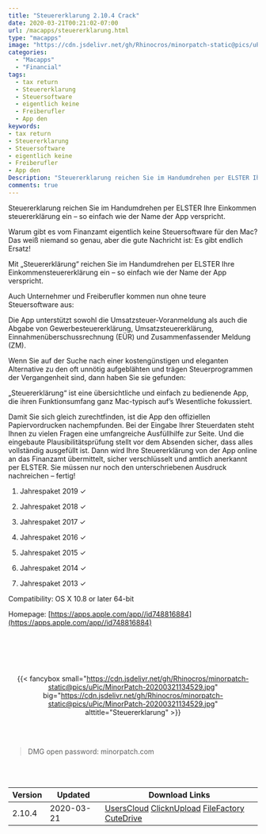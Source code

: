 ```yaml
---
title: "Steuererklarung 2.10.4 Crack"
date: 2020-03-21T00:21:02-07:00
url: /macapps/steuererklarung.html
type: "macapps"
image: "https://cdn.jsdelivr.net/gh/Rhinocros/minorpatch-static@pics/uPic/JHmQni.png"
categories:
  - "Macapps"
  - "Financial"
tags:
  - tax return
  - Steuererklarung
  - Steuersoftware
  - eigentlich keine
  - Freiberufler
  - App den
keywords:
- tax return
- Steuererklarung
- Steuersoftware
- eigentlich keine
- Freiberufler
- App den
Description: "Steuererklarung reichen Sie im Handumdrehen per ELSTER Ihre Einkommen steuererklärung ein – so einfach wie der Name der App verspricht"
comments: true
---
```


Steuererklarung reichen Sie im Handumdrehen per ELSTER Ihre Einkommen steuererklärung ein – so einfach wie der Name der App verspricht.



Warum gibt es vom Finanzamt eigentlich keine Steuersoftware für den Mac? Das weiß niemand so genau, aber die gute Nachricht ist: Es gibt endlich Ersatz!

Mit „Steuererklärung“ reichen Sie im Handumdrehen per ELSTER Ihre Einkommensteuererklärung ein – so einfach wie der Name der App verspricht.

Auch Unternehmer und Freiberufler kommen nun ohne teure Steuersoftware aus:

Die App unterstützt sowohl die Umsatzsteuer-Voranmeldung als auch die Abgabe von Gewerbesteuererklärung, Umsatzsteuererklärung, Einnahmenüberschussrechnung (EÜR) und Zusammenfassender Meldung (ZM).

Wenn Sie auf der Suche nach einer kostengünstigen und eleganten Alternative zu den oft unnötig aufgeblähten und trägen Steuerprogrammen der Vergangenheit sind, dann haben Sie sie gefunden:

„Steuererklärung“ ist eine übersichtliche und einfach zu bedienende App, die ihren Funktionsumfang ganz Mac-typisch auf’s Wesentliche fokussiert.

Damit Sie sich gleich zurechtfinden, ist die App den offiziellen Papiervordrucken nachempfunden. Bei der Eingabe Ihrer Steuerdaten steht Ihnen zu vielen Fragen eine umfangreiche Ausfüllhilfe zur Seite. Und die eingebaute Plausibilitätsprüfung stellt vor dem Absenden sicher, dass alles vollständig ausgefüllt ist. Dann wird Ihre Steuererklärung von der App online an das Finanzamt übermittelt, sicher verschlüsselt und amtlich anerkannt per ELSTER. Sie müssen nur noch den unterschriebenen Ausdruck nachreichen – fertig!

1. Jahrespaket 2019 ✓

2. Jahrespaket 2018 ✓

3. Jahrespaket 2017 ✓

4. Jahrespaket 2016 ✓

5. Jahrespaket 2015 ✓

6. Jahrespaket 2014 ✓

7. Jahrespaket 2013 ✓


Compatibility: OS X 10.8 or later 64-bit

Homepage: [https://apps.apple.com/app//id748816884](https://apps.apple.com/app//id748816884)

<br/>
<br/>
<script async src="https://pagead2.googlesyndication.com/pagead/js/adsbygoogle.js"></script>
<ins class="adsbygoogle"
     style="display:block; text-align:center;"
     data-ad-layout="in-article"
     data-ad-format="fluid"
     data-ad-client="ca-pub-8746275014476192"
     data-ad-slot="5144997159"></ins>
<script>
     (adsbygoogle = window.adsbygoogle || []).push({});
</script>
<br/>
<br/>


<center>

{{< fancybox small="https://cdn.jsdelivr.net/gh/Rhinocros/minorpatch-static@pics/uPic/MinorPatch-20200321134529.jpg" big="https://cdn.jsdelivr.net/gh/Rhinocros/minorpatch-static@pics/uPic/MinorPatch-20200321134529.jpg" alttitle="Steuererklarung" >}}

</center>

<br/>
<br/>


> DMG open password: minorpatch.com

<br/>

<br/>
<div id="history_version" class="history_version">

| Version | Updated | Download Links |
| ---- | ---- | ---- |
| 2.10.4 | 2020-03-21 | [UsersCloud](https://ouo.io/XRCV8F)   [ClicknUpload](https://ouo.io/xfoI77K)   [FileFactory](https://ouo.io/D15JQ4)   [CuteDrive](https://ouo.io/8sGOaq) |

</div>
